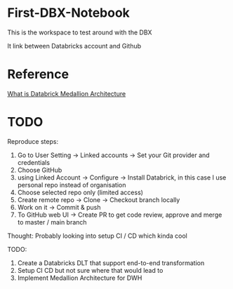 # First-DBX-Notebook

This is the workspace to test around with the DBX

It link between Databricks account and Github

# Reference
[What is Databrick Medallion Architecture]([url](https://www.databricks.com/glossary/medallion-architecture))

# TODO

Reproduce steps:

  1. Go to User Setting -> Linked accounts -> Set your Git provider and credentials
  2. Choose GitHub
  3. using Linked Account -> Configure -> Install Databrick, in this case I use personal repo instead of organisation
  4. Choose selected repo only (limited access)
  5. Create remote repo -> Clone -> Checkout branch locally
  6. Work on it -> Commit & push
  7. To GitHub web UI -> Create PR to get code review, approve and merge to master / main branch

Thought: 
Probably looking into setup CI / CD which kinda cool


TODO: 
1. Create a Databricks DLT that support end-to-end transformation
2. Setup CI CD but not sure where that would lead to
3. Implement Medallion Architecture for DWH
